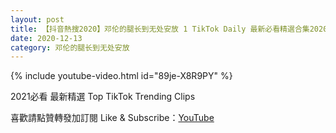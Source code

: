```yaml
---
layout: post
title: 【抖音熱搜2020】邓伦的腿长到无处安放 1 TikTok Daily 最新必看精選合集2020 12 13
date: 2020-12-13
category: 邓伦的腿长到无处安放
---
```


{% include youtube-video.html id="89je-X8R9PY" %}

2021必看 最新精選 Top TikTok Trending Clips

喜歡請點贊轉發加訂閱 Like & Subscribe：[YouTube](https://www.youtube.com/channel/UCAoR7VcanIPd04uEq_GIylA/videos)

